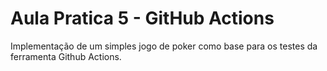 # Aula Pratica 5 - GitHub Actions

Implementação de um simples jogo de poker como base para os testes da ferramenta Github Actions.
